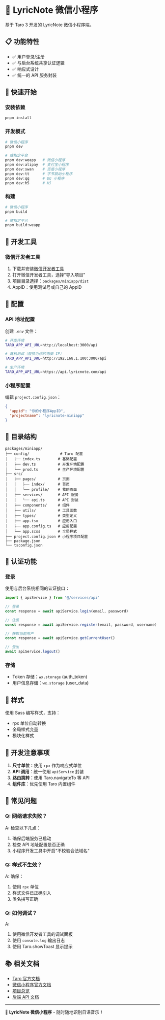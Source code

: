 # 🎌 LyricNote 微信小程序

基于 Taro 3 开发的 LyricNote 微信小程序端。

## 📋 功能特性

- ✅ 用户登录/注册
- ✅ 与后台系统共享认证逻辑
- ✅ 响应式设计
- ✅ 统一的 API 服务封装

## 🚀 快速开始

### 安装依赖

```bash
pnpm install
```

### 开发模式

```bash
# 微信小程序
pnpm dev

# 或指定平台
pnpm dev:weapp   # 微信小程序
pnpm dev:alipay  # 支付宝小程序
pnpm dev:swan    # 百度小程序
pnpm dev:tt      # 字节跳动小程序
pnpm dev:qq      # QQ 小程序
pnpm dev:h5      # H5
```

### 构建

```bash
# 微信小程序
pnpm build

# 或指定平台
pnpm build:weapp
```

## 📱 开发工具

### 微信开发者工具

1. 下载并安装[微信开发者工具](https://developers.weixin.qq.com/miniprogram/dev/devtools/download.html)
2. 打开微信开发者工具，选择"导入项目"
3. 项目目录选择：`packages/miniapp/dist`
4. AppID：使用测试号或自己的 AppID

## 🔧 配置

### API 地址配置

创建 `.env` 文件：

```bash
# 开发环境
TARO_APP_API_URL=http://localhost:3000/api

# 真机测试（替换为你的电脑 IP）
TARO_APP_API_URL=http://192.168.1.100:3000/api

# 生产环境
TARO_APP_API_URL=https://api.lyricnote.com/api
```

### 小程序配置

编辑 `project.config.json`：

```json
{
  "appid": "你的小程序AppID",
  "projectname": "lyricnote-miniapp"
}
```

## 📂 目录结构

```
packages/miniapp/
├── config/              # Taro 配置
│   ├── index.ts        # 基础配置
│   ├── dev.ts          # 开发环境配置
│   └── prod.ts         # 生产环境配置
├── src/
│   ├── pages/          # 页面
│   │   ├── index/      # 首页
│   │   └── profile/    # 我的页面
│   ├── services/       # API 服务
│   │   └── api.ts      # API 封装
│   ├── components/     # 组件
│   ├── utils/          # 工具函数
│   ├── types/          # 类型定义
│   ├── app.tsx         # 应用入口
│   ├── app.config.ts   # 应用配置
│   └── app.scss        # 全局样式
├── project.config.json # 小程序项目配置
├── package.json
└── tsconfig.json
```

## 🔐 认证功能

### 登录

使用与后台系统相同的认证接口：

```typescript
import { apiService } from '@/services/api'

// 登录
const response = await apiService.login(email, password)

// 注册
const response = await apiService.register(email, password, username)

// 获取当前用户
const response = await apiService.getCurrentUser()

// 登出
await apiService.logout()
```

### 存储

- Token 存储：`wx.storage` (auth_token)
- 用户信息存储：`wx.storage` (user_data)

## 🎨 样式

使用 Sass 编写样式，支持：
- rpx 单位自动转换
- 全局样式变量
- 模块化样式

## 📝 开发注意事项

1. **尺寸单位**：使用 `rpx` 作为响应式单位
2. **API 调用**：统一使用 `apiService` 封装
3. **路由跳转**：使用 Taro.navigateTo 等 API
4. **组件库**：优先使用 Taro 内置组件

## 🐛 常见问题

### Q: 网络请求失败？

A: 检查以下几点：
1. 确保后端服务已启动
2. 检查 API 地址配置是否正确
3. 小程序开发工具中开启"不校验合法域名"

### Q: 样式不生效？

A: 确保：
1. 使用 `rpx` 单位
2. 样式文件已正确引入
3. 类名拼写正确

### Q: 如何调试？

A: 
1. 使用微信开发者工具的调试面板
2. 使用 `console.log` 输出日志
3. 使用 Taro.showToast 显示提示

## 📚 相关文档

- [Taro 官方文档](https://taro-docs.jd.com/)
- [微信小程序官方文档](https://developers.weixin.qq.com/miniprogram/dev/framework/)
- [项目总览](../../README.md)
- [后端 API 文档](../backend/README.md)

---

🎌 **LyricNote 微信小程序** - 随时随地识别日语音乐！






